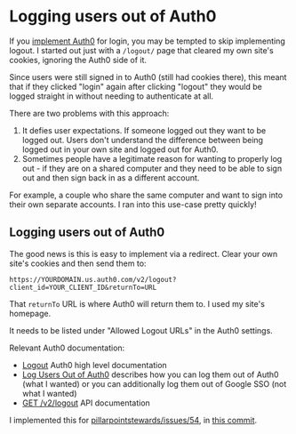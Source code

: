 # Logging users out of Auth0

If you [implement Auth0](https://til.simonwillison.net/auth0/oauth-with-auth0) for login, you may be tempted to skip implementing logout. I started out just with a `/logout/` page that cleared my own site's cookies, ignoring the Auth0 side of it.

Since users were still signed in to Auth0 (still had cookies there), this meant that if they clicked "login" again after clicking "logout" they would be logged straight in without needing to authenticate at all.

There are two problems with this approach:

1. It defies user expectations. If someone logged out they want to be logged out. Users don't understand the difference between being logged out in your own site and logged out for Auth0.
2. Sometimes people have a legitimate reason for wanting to properly log out - if they are on a shared computer and they need to be able to sign out and then sign back in as a different account.

For example, a couple who share the same computer and want to sign into their own separate accounts. I ran into this use-case pretty quickly!

## Logging users out of Auth0

The good news is this is easy to implement via a redirect. Clear your own site's cookies and then send them to:

    https://YOURDOMAIN.us.auth0.com/v2/logout?client_id=YOUR_CLIENT_ID&returnTo=URL

That `returnTo` URL is where Auth0 will return them to. I used my site's homepage.

It needs to be listed under "Allowed Logout URLs" in the Auth0 settings.

Relevant Auth0 documentation:

- [Logout](https://auth0.com/docs/authenticate/login/logout) Auth0 high level documentation
- [Log Users Out of Auth0](https://auth0.com/docs/authenticate/login/logout/log-users-out-of-auth0) describes how you can log them out of Auth0 (what I wanted) or you can additionally log them out of Google SSO (not what I wanted)
- [GET /v2/logout](https://auth0.com/docs/api/authentication#logout) API documentation

I implemented this for [pillarpointstewards/issues/54](https://github.com/natbat/pillarpointstewards/issues/54), in [this commit](https://github.com/natbat/pillarpointstewards/commit/2a79046b52da79216e6548d2ef386decf6b65656).
